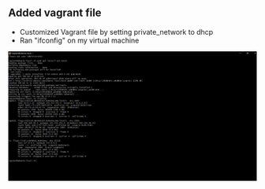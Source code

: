 ## Added vagrant file

<ul>
<li>Customized Vagrant file by setting private_network to dhcp</li>
<li>Ran "ifconfig" on my virtual machine</li>
</ul>

![ifconfig screenshot](./images/vagrant%40ubuntu-focal_%20~%2030_08_2022%2022_50_52.png "ifconfig screenshot")

